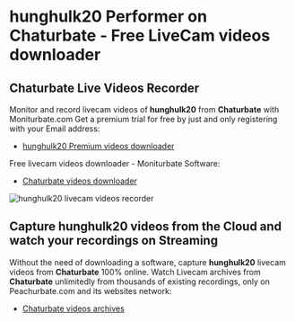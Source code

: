 # hunghulk20 Performer on Chaturbate - Free LiveCam videos downloader

## Chaturbate Live Videos Recorder

Monitor and record livecam videos of **hunghulk20** from **Chaturbate** with Moniturbate.com
Get a premium trial for free by just and only registering with your Email address:
* [hunghulk20 Premium videos downloader](https://moniturbate.com/request-demo-licence-key.html)

Free livecam videos downloader - Moniturbate Software:
* [Chaturbate videos downloader](https://moniturbate.com/moniturbate-download-software.html)

![hunghulk20 livecam videos recorder](https://peachurnet.com/templates/moniturbate-software.png)


## Capture hunghulk20 videos from the Cloud and watch your recordings on Streaming

Without the need of downloading a software, capture **hunghulk20** livecam videos from **Chaturbate** 100% online.
Watch Livecam archives from **Chaturbate** unlimitedly from thousands of existing recordings, only on Peachurbate.com and its websites network:
* [Chaturbate videos archives](https://peachurnet.com/)